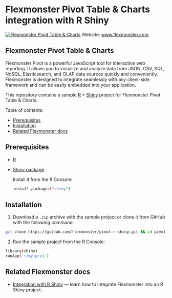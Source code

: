 # Flexmonster Pivot Table & Charts integration with R Shiny
[![Flexmonster Pivot Table & Charts](https://cdn.flexmonster.com/landing.png)](https://flexmonster.com)
Website: www.flexmonster.com

## Flexmonster Pivot Table & Charts

Flexmonster Pivot is a powerful JavaScript tool for interactive web reporting. It allows you to visualize and analyze data from JSON, CSV, SQL, NoSQL, Elasticsearch, and OLAP data sources quickly and conveniently. Flexmonster is designed to integrate seamlessly with any client-side framework and can be easily embedded into your application.

This repository contains a sample [R](https://www.r-project.org/) + [Shiny](https://www.rstudio.com/products/shiny/) project for Flexmonster Pivot Table & Charts.

Table of contents:

- [Prerequisites](#prerequisites)
- [Installation](#installation)
- [Related Flexmonster docs](#related-flexmonster-docs)

## <a id="prerequisites"></a>Prerequisites

- [R](https://www.r-project.org/)
- [Shiny package](https://www.rstudio.com/products/shiny/)

  Install it from the R Console:
  ```bash
  install.packages("shiny")
  ```

## <a id="installation"></a>Installation

1. Download a `.zip` archive with the sample project or clone it from GitHub with the following command:

```bash
git clone https://github.com/flexmonster/pivot-r-shiny.git && cd pivot-r-shiny
```

2. Run the sample project from the R Console:

```bash
library(shiny)
runApp('~/my-proj')
```

## <a id="related-flexmonster-docs"></a>Related Flexmonster docs
- [Integration with R Shiny](https://www.flexmonster.com/doc/integration-with-r-shiny/) — learn how to integrate Flexmonster into an R Shiny project.
